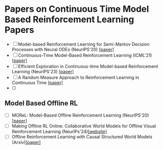 # Papers on Continuous Time Model Based Reinforcement Learning Papers

- [ ] Model-based Reinforcement Learning for Semi-Markov Decision Processes with Neural ODEs (NeurIPS'20) [[paper]](https://arxiv.org/pdf/2006.16210)
- [ ] Continuous-Time Model-Based Reinforcement Learning (ICML'21) [[paper]](https://proceedings.mlr.press/v139/yildiz21a/yildiz21a.pdf)
- [ ] Efficient Exploration in Continuous-time Model-based Reinforcement Learning (NeurIPS'23) [[paper]](https://proceedings.neurips.cc/paper_files/paper/2023/file/836012122f3de08aeeae67369b087964-Paper-Conference.pdf)
- [ ] A Random Measure Approach to Reinforcement Learning in Continuous Time [[paper]](https://arxiv.org/pdf/2409.17200)
- [ ] 

## Model Based Offline RL

- [ ] MOReL: Model-Based Offline Reinforcement Learning (NeurIPS'20) [[paper]](https://arxiv.org/abs/2005.05951)
- [ ] Making Offline RL Online: Collaborative World Models for Offline Visual Reinforcement Learning (NeurIPs'24)[[website]](https://qiwang067.github.io/coworld)
- [ ] Offline Reinforcement Learning with Causal Structured World Models (Arxiv)[[paper]](https://arxiv.org/abs/2206.01474)
